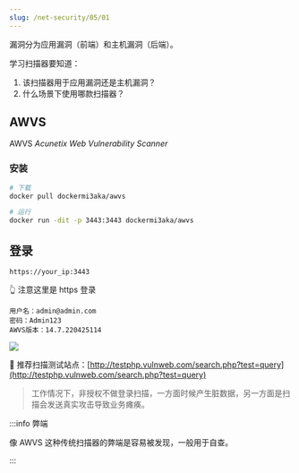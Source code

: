 ```yaml
---
slug: /net-security/05/01
---
```


漏洞分为应用漏洞（前端）和主机漏洞（后端）。

学习扫描器要知道：

1. 该扫描器用于应用漏洞还是主机漏洞？
2. 什么场景下使用哪款扫描器？

## AWVS

AWVS *Acunetix Web Vulnerability Scanner*



### 安装

```bash
# 下载
docker pull dockermi3aka/awvs

# 运行
docker run -dit -p 3443:3443 dockermi3aka/awvs
```



## 登录

```
https://your_ip:3443
```

👆 注意这里是 https 登录

```
用户名：admin@admin.com
密码：Admin123
AWVS版本：14.7.220425114
```



![](https://img.wukaipeng.com/2023/0906-071825-image-20230906071824687.png)


🔗 推荐扫描测试站点：[http://testphp.vulnweb.com/search.php?test=query](http://testphp.vulnweb.com/search.php?test=query)


> 工作情况下，非授权不做登录扫描，一方面时候产生脏数据，另一方面是扫描会发送真实攻击导致业务瘫痪。


:::info 弊端

像 AWVS 这种传统扫描器的弊端是容易被发现，一般用于自查。

:::














